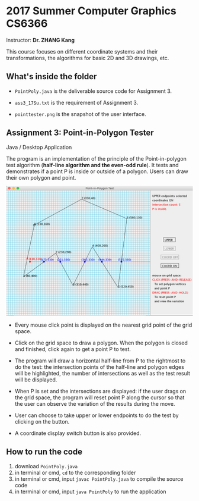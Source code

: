 # 2017 Summer Computer Graphics CS6366
Instructor: **Dr. ZHANG Kang**

This course focuses on different coordinate systems and their transformations, the algorithms for basic 2D and 3D drawings, etc.

## What's inside the folder
- `PointPoly.java` is the deliverable source code for Assignment 3.

- `ass3_17Su.txt` is the requirement of Assignment 3.

- `pointtester.png` is the snapshot of the user interface.

## Assignment 3: Point-in-Polygon Tester
Java / Desktop Application

The program is an implementation of the principle of the Point-in-polygon test algorithm (**half-line algorithm and the even-odd rule**). It tests and demonstrates if a point P is inside or outside of a polygon. Users can draw their own polygon and point.

![Assignment Snapshot](pointtester.png)

- Every mouse click point is displayed on the nearest grid point of the grid space.

- Click on the grid space to draw a polygon. When the polygon is closed and finished, click again to get a point P to test.

- The program will draw a horizontal half-line from P to the rightmost to do the test: the intersection points of the half-line and polygon edges will be highlighted, the number of intersections as well as the test result will be displayed.
- When P is set and the intersections are displayed: if the user drags on the grid space, the program will reset point P along the cursor so that the user can observe the variation of the results during the move.

- User can choose to take upper or lower endpoints to do the test by clicking on the button.

- A coordinate display switch button is also provided.

## How to run the code
1. download `PointPoly.java`
2. in terminal or cmd, `cd` to the corresponding folder  
3. in terminal or cmd, input `javac PointPoly.java` to compile the source code  
4. in terminal or cmd, input `java PointPoly` to run the application
